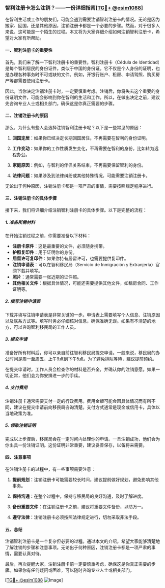 ### 智利注册卡怎么注销？——一份详细指南[[TG💪+ @esim1088](https://t.me/s/esim1088)]

在智利生活或工作的朋友们，可能会遇到需要注销智利注册卡的情况。无论是因为搬家、回国，还是其他原因，注销注册卡都是一个必要的步骤。然而，对于很多人来说，这可能是一个陌生的过程。本文将为大家详细介绍如何注销智利注册卡，希望对大家有所帮助。

#### 一、智利注册卡的重要性

首先，我们来了解一下智利注册卡的重要性。智利注册卡（Cédula de Identidad）是每个智利居民的身份证件，类似于中国的身份证。它不仅是个人身份的证明，也是办理各种事务时不可或缺的文件。例如，开银行账户、租房、申请驾照、购买房产等都需要使用注册卡。

因此，当你决定注销注册卡时，一定要慎重考虑。注销后，你将失去这个重要的身份证明文件，可能会影响到你在智利的生活和工作。所以，在做出决定之前，建议先咨询专业人士或相关部门，确保这是你真正需要的步骤。

#### 二、注销注册卡的原因

那么，为什么有些人会选择注销智利注册卡呢？以下是一些常见的原因：

1. **回国定居**：如果你已经决定长期回国居住，不再需要在智利的身份证明。
   
2. **工作变动**：如果你的工作性质发生变化，不再需要在智利的身份，比如转为远程办公。

3. **家庭原因**：例如，与智利的伴侣关系结束，不再需要保留智利的身份。

4. **法律问题**：如果涉及到法律纠纷或其他特殊情况，可能需要注销注册卡。

无论出于何种原因，注销注册卡都是一项严肃的事情，需要按照规定程序进行。

#### 三、注销注册卡的具体步骤

接下来，我们将详细介绍注销智利注册卡的具体步骤。以下是完整的流程：

##### 1. 准备所需材料

在开始注销过程之前，你需要准备以下材料：

- **注册卡原件**：这是最重要的文件，必须随身携带。
- **护照复印件**：用于证明你的身份。
- **居留许可复印件**：如果你持有居留许可，也需要提供复印件。
- **注销申请表**：可以在智利移民局（Servicio de Inmigración y Extranjería）官网下载并填写。
- **照片**：通常需要一张近期的证件照。
- **其他相关文件**：根据具体情况，可能还需要提供其他文件，如租房合同、工作证明等。

##### 2. 填写注销申请表

下载并填写注销申请表是非常关键的一步。申请表上需要填写个人信息、注销原因以及联系方式等。填写时务必仔细核对信息，确保准确无误。如果有不清楚的地方，可以咨询智利移民局的工作人员。

##### 3. 提交申请

准备好所有材料后，你可以亲自前往智利移民局提交申请。一般来说，移民局的办公时间是周一至周五，上午9点到下午5点。为了避免排队等待，建议提前预约。

在提交申请时，工作人员会检查你的材料是否齐全，并确认你的注销意愿。如果一切正常，他们会为你安排进一步的手续。

##### 4. 支付费用

注销注册卡通常需要支付一定的行政费用。费用金额可能会因具体情况而有所不同，建议在提交申请前向移民局咨询清楚。支付方式通常是现金或信用卡，具体以当地政策为准。

##### 5. 领取注销证明

完成以上步骤后，移民局会在一定时间内处理你的申请。一旦注销成功，他们会为你出具一份注销证明。这份证明非常重要，建议妥善保存，以备将来需要。

#### 四、注意事项

在注销注册卡的过程中，有一些事项需要注意：

1. **提前规划**：注销注册卡可能需要较长时间，建议提前做好规划，避免影响其他事务。
   
2. **保持沟通**：在整个过程中，保持与移民局的良好沟通，及时了解进度。

3. **备份重要文件**：在注销注册卡之前，建议将重要文件备份，以防万一。

4. **遵守法律**：注销注册卡必须按照法律规定进行，切勿采取非法手段。

#### 五、总结

注销智利注册卡是一个复杂但必要的过程。通过本文的介绍，希望大家能够清楚地了解注销的步骤和注意事项。无论出于何种原因，注销注册卡都是一项严肃的事情，需要认真对待。

最后，再次提醒大家，注销注册卡前一定要慎重考虑，确保这是你真正需要的步骤。如果你有任何疑问或困难，可以随时咨询专业人士或相关部门。

[[TG💪+ @esim1088](https://t.me/s/esim1088) ![Image](https://i.postimg.cc/4NQfJmqS/Snipaste-2025-05-13-00-14-12.png)]